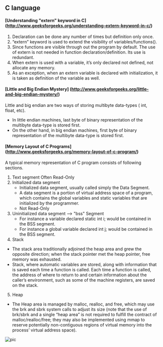 ## C language 

#### [Understanding "extern" keyword in C] (http://www.geeksforgeeks.org/understanding-extern-keyword-in-c/)
1. Declaration can be done any number of times but definition only once.
2. “extern” keyword is used to extend the visibility of variables/functions().
3. Since functions are visible through out the program by default. The use of extern is not needed in function declaration/definition. Its use is redundant.
4. When extern is used with a variable, it’s only declared not defined, not allocate any memory. 
5. As an exception, when an extern variable is declared with initialization, it is taken as definition of the variable as well.

#### [Little and Big Endian Mystery] (http://www.geeksforgeeks.org/little-and-big-endian-mystery/)

Little and big endian are two ways of storing multibyte data-types ( int, float, etc). 
* In little endian machines, last byte of binary representation of the multibyte data-type is stored first. 
* On the other hand, in big endian machines, first byte of binary representation of the multibyte data-type is stored first.

#### [Memory Layout of C Programs] (http://www.geeksforgeeks.org/memory-layout-of-c-program/)
A typical memory representation of C program consists of following sections.

1. Text segment
   Often Read-Only 
2. Initialized data segment
   * Initialized data segment, usually called simply the Data Segment. 
   * A data segment is a portion of virtual address space of a program, which contains the global variables and static variables that are initialized by the programmer.
   * Not Read-Only
3. Uninitialized data segment --> "bss" Segment
   * For instance a variable declared static int i; would be contained in the BSS segment.
   * For instance a global variable declared int j; would be contained in the BSS segment.
4. Stack
  * The stack area traditionally adjoined the heap area and grew the opposite direction; 
    when the stack pointer met the heap pointer, free memory was exhausted.
  * Stack, where automatic variables are stored, along with information that is saved each time a function is called. Each time a function is called, the address of where to return to and certain information about the caller’s environment, such as some of the machine registers, are saved on the stack. 
5. Heap
  * The Heap area is managed by malloc, realloc, and free, which may use the brk and sbrk system calls to adjust its size (note that the use of brk/sbrk and a single “heap area” is not required to fulfill the contract of malloc/realloc/free; they may also be implemented using mmap to reserve potentially non-contiguous regions of virtual memory into the process’ virtual address space).

![pic](http://www.geeksforgeeks.org/wp-content/uploads/Memory-Layout.gif)

